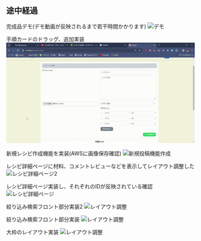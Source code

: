 ## 途中経過
完成品デモ(デモ動画が反映されるまで若干時間かかります)
![デモ](/recipeREADME8.gif)

手順カードのドラッグ、追加実装
![手順カード実装](/recipeREADME7.gif)

新規レシピ作成機能を実装(AWSに画像保存確認)
![新規投稿機能作成](/recipeREADME6.gif)

レシピ詳細ページに材料、コメントレビューなどを表示してレイアウト調整した
![レシピ詳細ページ2](/recipeREADME5.gif)

レシピ詳細ページ実装し、それぞれのIDが反映されている確認
![レシピ詳細ページ](/recipeREADME4.gif)

絞り込み検索フロント部分実装2
![レイアウト調整](/recipeREADME3.gif)

絞り込み検索フロント部分実装
![レイアウト調整](/recipeREADME2.gif)

大枠のレイアウト実装
![レイアウト調整](/recipeREADME.gif)
